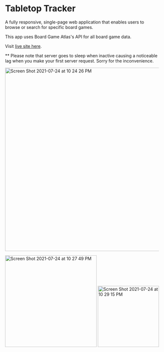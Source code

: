 # Tabletop Tracker

A fully responsive, single-page web application that enables users to browse or search for specific board games.

This app uses Board Game Atlas's API for all board game data.

Visit [live site here](http://tabletoptracker.netlify.app/).

** Please note that server goes to sleep when inactive causing a noticeable lag when you make your first server request. Sorry for the inconvenience.

<img width="600" alt="Screen Shot 2021-07-24 at 10 24 26 PM" src="https://user-images.githubusercontent.com/25832984/126885613-e027c769-e8a5-4c92-b79c-decbc9792f33.png">

<img width="300" alt="Screen Shot 2021-07-24 at 10 27 49 PM" src="https://user-images.githubusercontent.com/25832984/126885637-e4da4142-1a2b-4455-a291-46341ffdd93b.png">  <img width="200" alt="Screen Shot 2021-07-24 at 10 29 15 PM" src="https://user-images.githubusercontent.com/25832984/126885654-ef0178d1-6017-4507-94ca-ce9de3daf91c.png">
